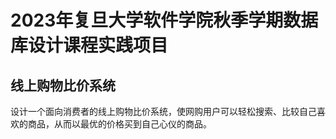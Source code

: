 # 2023年复旦大学软件学院秋季学期数据库设计课程实践项目
## 线上购物比价系统
设计一个面向消费者的线上购物比价系统，使网购用户可以轻松搜索、比较自己喜欢的商品，从而以最优的价格买到自己心仪的商品。
